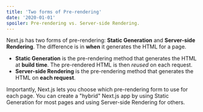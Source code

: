 ```yaml
---
title: 'Two forms of Pre-rendering'
date: '2020-01-01'
spoiler: Pre-rendering vs. Server-side Rendering.
---
```


Next.js has two forms of pre-rendering: **Static Generation** and **Server-side Rendering**. The difference is in **when** it generates the HTML for a page.

- **Static Generation** is the pre-rendering method that generates the HTML at **build time**. The pre-rendered HTML is then _reused_ on each request.
- **Server-side Rendering** is the pre-rendering method that generates the HTML on **each request**.

Importantly, Next.js lets you choose which pre-rendering form to use for each page. You can create a "hybrid" Next.js app by using Static Generation for most pages and using Server-side Rendering for others.
